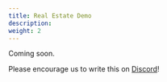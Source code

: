 ```yaml
---
title: Real Estate Demo
description:
weight: 2
---
```


Coming soon.

Please encourage us to write this on [Discord](https://discord.gg/VJftd844GE)!